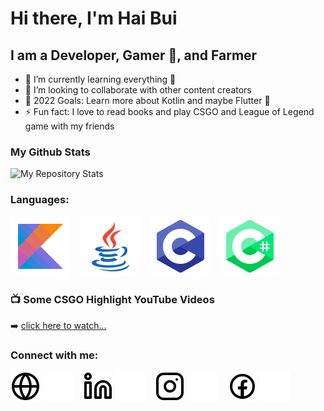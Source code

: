 # Hi there, I'm Hai Bui

## I am a Developer, Gamer 🤣, and Farmer

- 🌱 I’m currently learning everything 🤣
- 👯 I’m looking to collaborate with other content creators
- 🥅 2022 Goals: Learn more about Kotlin and maybe Flutter 🤣
- ⚡ Fun fact: I love to read books and play CSGO and League of Legend game with my friends

### My Github Stats
![My Repository Stats](https://github-readme-stats.vercel.app/api?username=HaiBuiDinh&show_icons=true)

[comment]: <> (![My Repository Stats]&#40;https://github-readme-stats.vercel.app/api/top-langs/?username=HaiBuiDinh&theme=blue-green&hide=javascript,makefile&#41;)

### Languages:
![Alt text](./img/intro/kotlin-lang.svg)
&nbsp;&nbsp;
![Alt text](./img/intro/java-lang.svg)
&nbsp;&nbsp;
![Alt text](./img/intro/c-lang.svg)
&nbsp;&nbsp;
![Alt text](./img/intro/c-sharp-lang.svg)

### 📺 Some CSGO Highlight YouTube Videos
➡️ [click here to watch...](https://youtube.com/codestackr)

### Connect with me:

[![website](./img/intro/globe-light.svg)](https://haibuidinh.github.io/)
[![website](./img/intro/globe-dark.svg)](https://haibuidinh.github.io/)
&nbsp;&nbsp;
[![website](./img/intro/linkedin-light.svg)](https://www.linkedin.com/in/haibuidinh/#gh-light-mode-only/)
[![website](./img/intro/linkedin-dark.svg)](https://www.linkedin.com/in/haibuidinh/#gh-dark-mode-only/)
&nbsp;&nbsp;
[![website](./img/intro/instagram-light.svg)](https://www.instagram.com/hai.bui1/)
[![website](./img/intro/instagram-dark.svg)](https://www.instagram.com/hai.bui1/)
&nbsp;&nbsp;
[![website](./img/intro/facebook-dark.svg)](https://www.facebook.com/hai.hust.59/)
[![website](./img/intro/facebook-light.svg)](https://www.facebook.com/hai.hust.59/)